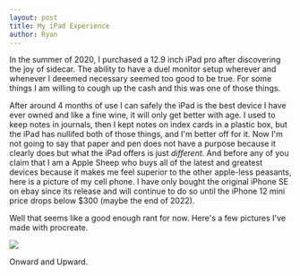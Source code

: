 ```yaml
---
layout: post
title: My iPad Experience
author: Ryan
---
```

In the summer of 2020, I purchased a 12.9 inch iPad pro after discovering the joy of sidecar. The ability to have a duel monitor setup wherever and whenever I deeemed necessary seemed too good to be true. For some things I am willing to cough up the cash and this was one of those things. 

After around 4 months of use I can safely the iPad is the best device I have ever owned and like a fine wine, it will only get better with age. I used to keep notes in journals, then I kept notes on index cards in a plastic box, but the iPad has nullifed both of those things, and I'm better off for it. Now I'm not going to say that paper and pen does not have a purpose because it clearly does but what the iPad offers is just *different*. And before any of you claim that I am a Apple Sheep who buys all of the latest and greatest devices because it makes me feel superior to the other apple-less peasants, here is a picture of my cell phone. I have only bought the original iPhone SE on ebay since its release and will continue to do so until the iPhone 12 mini price drops below $300 (maybe the end of 2022).

Well that seems like a good enough rant for now. Here's a few pictures I've made with procreate. 

<img src="assets/images/Neat.png"/>

Onward and Upward.
<!---
In the hopes of learning some automation/data analysis skills I am going to begin learning the ins and outs of PyTorch, a python machine learning library. Because it is always easier to try and build something to learn a new skill, I intend to build a daily fantasy lineup optimizer. Considering I play Fanduel every week and make my picks on a whim, I figure this can't hurt. So I hope you enjoy following along with me on this journey.

11.4.20 - I will begin by making API calls to Yahoo Fantasy so I can retrieve player data.

11.5.20 - Upon further review I will not be using Yahoo's API for a few different reasons. They don't have the exact data I'm looking for, the documentation is underwhelming, and I think scraping will be easier. So I'm going to pull off all the data from https://www.pro-football-reference.com and input it into a mySQL database. 
>
